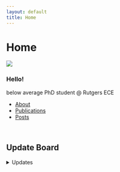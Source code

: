```yaml
---
layout: default
title: Home
---
```


# Home

<div class="home-grid">
    <div class="grid-img">
        <img src="{{ '/assets/img/index.JPG' | relative_url }}">
    </div>
    <div class="grid-desc">
    <h3>Hello!</h3>
        below average PhD student @ Rutgers ECE
        <ul>
            <li><a href="/about">About</a></li>
            <li><a href="/publications">Publications</a></li>
            <li><a href="/posts">Posts</a></li>
        </ul>
    </div>
</div>
<br>

## Update Board
<details>
    <summary>Updates</summary><ul>
        <li>No Update</li>
    </ul>
</details>

